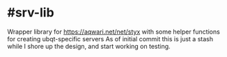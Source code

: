 #srv-lib
============

Wrapper library for https://aqwari.net/net/styx with some helper functions for creating ubqt-specific servers
As of initial commit this is just a stash while I shore up the design, and start working on testing.
